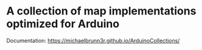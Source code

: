 # A collection of map implementations optimized for Arduino

Documentation: https://michaelbrunn3r.github.io/ArduinoCollections/